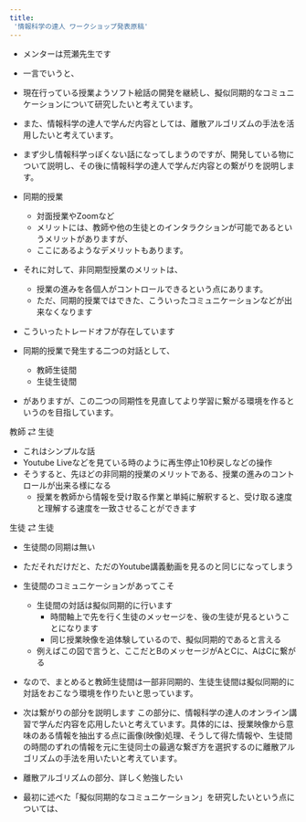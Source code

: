 ```yaml
---
title:
 '情報科学の達人 ワークショップ発表原稿'
---
```


- メンターは荒瀬先生です

- 一言でいうと、
- 現在行っている授業ようソフト絵話の開発を継続し、擬似同期的なコミュニケーションについて研究したいと考えています。
- また、情報科学の達人で学んだ内容としては、離散アルゴリズムの手法を活用したいと考えています。

- まず少し情報科学っぽくない話になってしまうのですが、開発している物について説明し、その後に情報科学の達人で学んだ内容との繋がりを説明します。


- 同期的授業
    - 対面授業やZoomなど
    - メリットには、教師や他の生徒とのインタラクションが可能であるというメリットがありますが、
    - ここにあるようなデメリットもあります。
- それに対して、非同期型授業のメリットは、
    - 授業の進みを各個人がコントロールできるという点にあります。
    - ただ、同期的授業ではできた、こういったコミュニケーションなどが出来なくなります
- こういったトレードオフが存在しています

- 同期的授業で発生する二つの対話として、
    - 教師生徒間
    - 生徒生徒間
- がありますが、この二つの同期性を見直してより学習に繋がる環境を作るというのを目指しています。

教師 ⇄ 生徒
- これはシンプルな話
- Youtube Liveなどを見ている時のように再生停止10秒戻しなどの操作
- そうすると、先ほどの非同期的授業のメリットである、授業の進みのコントロールが出来る様になる
    - 授業を教師から情報を受け取る作業と単純に解釈すると、受け取る速度と理解する速度を一致させることができます

生徒 ⇄ 生徒
- 生徒間の同期は無い
- ただそれだけだと、ただのYoutube講義動画を見るのと同じになってしまう
- 生徒間のコミュニケーションがあってこそ
    - 生徒間の対話は擬似同期的に行います
        - 時間軸上で先を行く生徒のメッセージを、後の生徒が見るということになります
        - 同じ授業映像を追体験しているので、擬似同期的であると言える
    - 例えばこの図で言うと、ここだとBのメッセージがAとCに、AはCに繋がる

- なので、まとめると教師生徒間は一部非同期的、生徒生徒間は擬似同期的に対話をおこなう環境を作りたいと思っています。

- 次は繋がりの部分を説明します
この部分に、情報科学の達人のオンライン講習で学んだ内容を応用したいと考えています。具体的には、授業映像から意味のある情報を抽出する点に画像(映像)処理、そうして得た情報や、生徒間の時間のずれの情報を元に生徒同士の最適な繋ぎ方を選択するのに離散アルゴリズムの手法を用いたいと考えています。

- 離散アルゴリズムの部分、詳しく勉強したい

- 最初に述べた「擬似同期的なコミュニケーション」を研究したいという点については、

